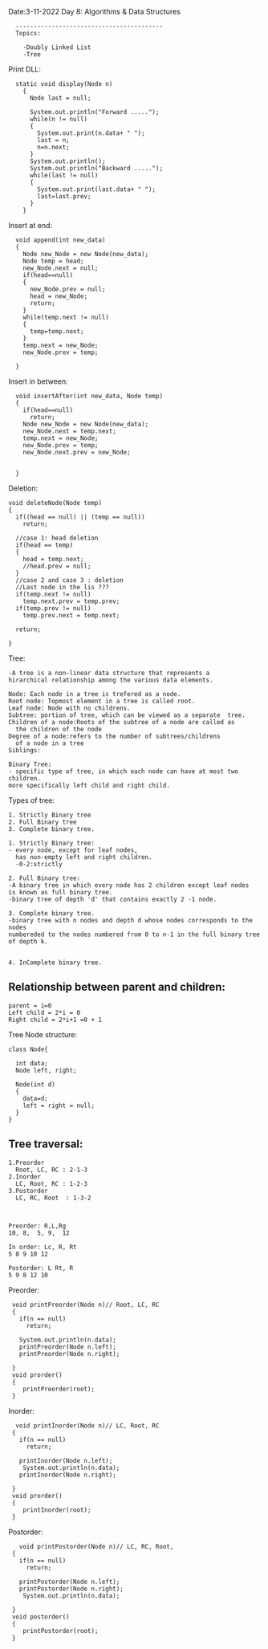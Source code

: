 Date:3-11-2022
Day 8: Algorithms & Data Structures 

      -----------------------------------------
      Topics:

        -Doubly Linked List
        -Tree
	
Print DLL:

      static void display(Node n)
        {
          Node last = null;

          System.out.println("Forward .....");
          while(n != null)
          {	
            System.out.print(n.data+ " ");
            last = n;
            n=n.next;
          }
          System.out.println();
          System.out.println("Backward .....");
          while(last != null)
          {	
            System.out.print(last.data+ " ");
            last=last.prev;
          }
        }
	
Insert at end:

      void append(int new_data)
      {
        Node new_Node = new Node(new_data);
        Node temp = head;
        new_Node.next = null;
        if(head==null)
        {
          new_Node.prev = null;
          head = new_Node;
          return;	
        }
        while(temp.next != null)
        {
          temp=temp.next;
        }
        temp.next = new_Node;
        new_Node.prev = temp;

      }

Insert in between:

      void insertAfter(int new_data, Node temp)
      {
        if(head==null)
          return;
        Node new_Node = new Node(new_data);
        new_Node.next = temp.next;
        temp.next = new_Node;
        new_Node.prev = temp;
        new_Node.next.prev = new_Node;


      }

Deletion:

    void deleteNode(Node temp)
    {
      if((head == null) || (temp == null))
        return;

      //case 1: head deletion
      if(head == temp)
      {
        head = temp.next;
        //head.prev = null;
      }
      //case 2 and case 3 : deletion
      //Last node in the lis ???
      if(temp.next != null)
        temp.next.prev = temp.prev;
      if(temp.prev != null)
        temp.prev.next = temp.next;

      return;

    }

Tree:

    -A tree is a non-linear data structure that represents a 
    hirarchical relationship among the various data elements.

    Node: Each node in a tree is trefered as a node.
    Root node: Topmost element in a tree is called root.
    Leaf node: Node with no childrens.
    Subtree: portion of tree, which can be viewed as a separate  tree.
    Children of a node:Roots of the subtree of a node are called as 
      the children of the node
    Degree of a node:refers to the number of subtrees/childrens 
      of a node in a tree
    Siblings:

    Binary Tree:
    - specific type of tree, in which each node can have at most two children.
    more specifically left child and right child.

Types of tree:

    1. Strictly Binary tree
    2. Full Binary tree
    3. Complete binary tree.

    1. Strictly Binary tree:
    - every node, except for leaf nodes, 
      has non-empty left and right children.
      -0-2:strictly

    2. Full Binary tree:
    -A binary tree in which every node has 2 children except leaf nodes 
    is known as full binary tree.
    -binary tree of depth 'd' that contains exactly 2 -1 node.

    3. Complete binary tree.
    -binary tree with n nodes and depth d whose nodes corresponds to the nodes 
    numbereded to the nodes numbered from 0 to n-1 in the full binary tree of depth k.


    4. InComplete binary tree.


Relationship between parent and children:
-----------------------------------------

    parent = i=0
    Left child = 2*i = 0
    Right child = 2*i+1 =0 + 1

Tree Node structure:


    class Node{

      int data;
      Node left, right;

      Node(int d)
      {
        data=d;
        left = right = null;
      }
    }

Tree traversal:
---------------

    1.Preorder
      Root, LC, RC : 2-1-3
    2.Inorder
      LC, Root, RC : 1-2-3
    3.Postorder
      LC, RC, Root  : 1-3-2



    Preorder: R,L,Rg
    10, 8,	5, 9,  12

    In order: Lc, R, Rt
    5 8 9 10 12

    Postorder: L Rt, R
    5 9 8 12 10

 Preorder:
 
     void printPreorder(Node n)// Root, LC, RC
     {
       if(n == null)
         return;

       System.out.println(n.data);
       printPreorder(Node n.left);
       printPreorder(Node n.right);

     }
     void prorder()
     {
        printPreorder(root);
     }

Inorder:

      void printInorder(Node n)// LC, Root, RC
     {
       if(n == null)
         return;

       printInorder(Node n.left);
        System.out.println(n.data);
       printInorder(Node n.right);

     }
     void prorder()
     {
        printInorder(root);
     }
 
 Postorder:
 
       void printPostorder(Node n)// LC, RC, Root,
     {
       if(n == null)
         return;

       printPostorder(Node n.left);
       printPostorder(Node n.right);
        System.out.println(n.data);

     }
     void postorder()
     {
        printPostorder(root);
     }
